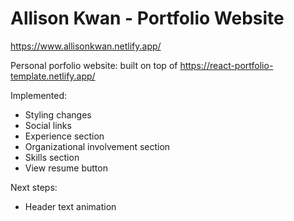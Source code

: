 # Allison Kwan - Portfolio Website
https://www.allisonkwan.netlify.app/

Personal porfolio website:
built on top of https://react-portfolio-template.netlify.app/

Implemented:
- Styling changes
- Social links
- Experience section
- Organizational involvement section
- Skills section
- View resume button

Next steps:
- Header text animation
